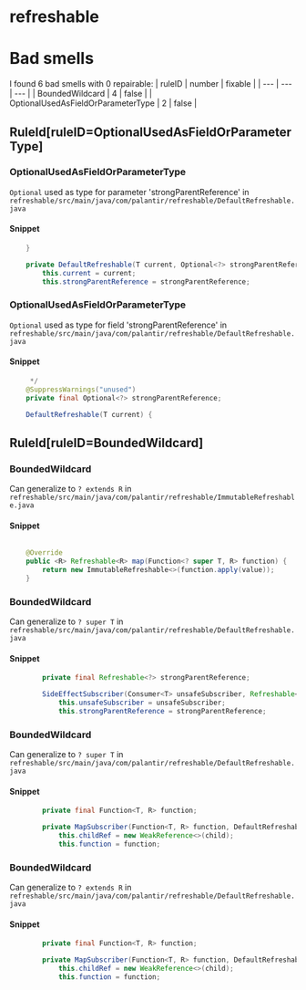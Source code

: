 # refreshable 
 
# Bad smells
I found 6 bad smells with 0 repairable:
| ruleID | number | fixable |
| --- | --- | --- |
| BoundedWildcard | 4 | false |
| OptionalUsedAsFieldOrParameterType | 2 | false |
## RuleId[ruleID=OptionalUsedAsFieldOrParameterType]
### OptionalUsedAsFieldOrParameterType
`Optional` used as type for parameter 'strongParentReference'
in `refreshable/src/main/java/com/palantir/refreshable/DefaultRefreshable.java`
#### Snippet
```java
    }

    private DefaultRefreshable(T current, Optional<?> strongParentReference, RootSubscriberTracker tracker) {
        this.current = current;
        this.strongParentReference = strongParentReference;
```

### OptionalUsedAsFieldOrParameterType
`Optional` used as type for field 'strongParentReference'
in `refreshable/src/main/java/com/palantir/refreshable/DefaultRefreshable.java`
#### Snippet
```java
     */
    @SuppressWarnings("unused")
    private final Optional<?> strongParentReference;

    DefaultRefreshable(T current) {
```

## RuleId[ruleID=BoundedWildcard]
### BoundedWildcard
Can generalize to `? extends R`
in `refreshable/src/main/java/com/palantir/refreshable/ImmutableRefreshable.java`
#### Snippet
```java

    @Override
    public <R> Refreshable<R> map(Function<? super T, R> function) {
        return new ImmutableRefreshable<>(function.apply(value));
    }
```

### BoundedWildcard
Can generalize to `? super T`
in `refreshable/src/main/java/com/palantir/refreshable/DefaultRefreshable.java`
#### Snippet
```java
        private final Refreshable<?> strongParentReference;

        SideEffectSubscriber(Consumer<T> unsafeSubscriber, Refreshable<?> strongParentReference) {
            this.unsafeSubscriber = unsafeSubscriber;
            this.strongParentReference = strongParentReference;
```

### BoundedWildcard
Can generalize to `? super T`
in `refreshable/src/main/java/com/palantir/refreshable/DefaultRefreshable.java`
#### Snippet
```java
        private final Function<T, R> function;

        private MapSubscriber(Function<T, R> function, DefaultRefreshable<R> child) {
            this.childRef = new WeakReference<>(child);
            this.function = function;
```

### BoundedWildcard
Can generalize to `? extends R`
in `refreshable/src/main/java/com/palantir/refreshable/DefaultRefreshable.java`
#### Snippet
```java
        private final Function<T, R> function;

        private MapSubscriber(Function<T, R> function, DefaultRefreshable<R> child) {
            this.childRef = new WeakReference<>(child);
            this.function = function;
```

